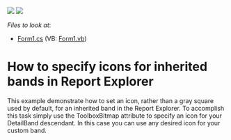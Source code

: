 <!-- default badges list -->
[![](https://img.shields.io/badge/Open_in_DevExpress_Support_Center-FF7200?style=flat-square&logo=DevExpress&logoColor=white)](https://supportcenter.devexpress.com/ticket/details/E1536)
[![](https://img.shields.io/badge/📖_How_to_use_DevExpress_Examples-e9f6fc?style=flat-square)](https://docs.devexpress.com/GeneralInformation/403183)
<!-- default badges end -->
<!-- default file list -->
*Files to look at*:

* [Form1.cs](./CS/BandIcon/Form1.cs) (VB: [Form1.vb](./VB/BandIcon/Form1.vb))
<!-- default file list end -->
# How to specify icons for inherited bands in Report Explorer


<p>This example demonstrate how to set an icon, rather than a gray square used by default, for an inherited band in the Report Explorer. To accomplish this task simply use the ToolboxBitmap attribute to specify an icon for your DetailBand descendant. In this case you can use any desired icon for your custom band.</p>

<br/>


